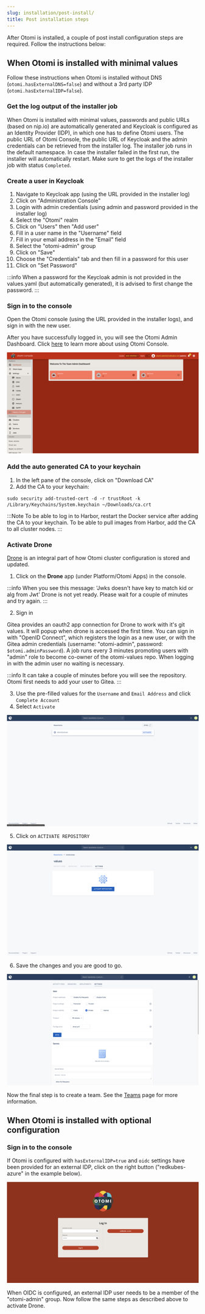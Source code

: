 ```yaml
---
slug: installation/post-install/
title: Post installation steps
---
```


After Otomi is installed, a couple of post install configuration steps are required. Follow the instructions below:

## When Otomi is installed with minimal values

Follow these instructions when Otomi is installed without DNS (`otomi.hasExternalDNS=false`) and without a 3rd party IDP (`otomi.hasExternalIDP=false`).

### Get the log output of the installer job

When Otomi is installed with minimal values, passwords and public URLs (based on nip.io) are automatically generated and Keycloak is configured as an Identity Provider (IDP), in which one has to define Otomi users. The public URL of Otomi Console, the public URL of Keycloak and the admin credentials can be retrieved from the installer log. The installer job runs in the default namespace. In case the installer failed in the first run, the installer will automatically restart. Make sure to get the logs of the installer job with status `Completed`.

### Create a user in Keycloak

1. Navigate to Keycloak app (using the URL provided in the installer log)
2. Click on "Administration Console"
3. Login with admin credentials (using admin and password provided in the installer log)
4. Select the "Otomi" realm
5. Click on "Users" then "Add user"
6. Fill in a user name in the "Username" field
7. Fill in your email address in the "Email" field
8. Select the "otomi-admin" group
9. Click on "Save"
10. Choose the "Credentials" tab and then fill in a password for this user
11. Click on "Set Password"

:::info When a password for the Keycloak admin is not provided in the values.yaml (but automatically generated), it is advised to first change the password. :::

### Sign in to the console

Open the Otomi console (using the URL provided in the installer logs), and sign in with the new user.

After you have successfully logged in, you will see the Otomi Admin Dashboard. Click [here](/docs/console) to learn more about using Otomi Console.

![console-lading-page](img/console-landing-page.png)

### Add the auto generated CA to your keychain

1. In the left pane of the console, click on "Download CA"
2. Add the CA to your keychain:

```
sudo security add-trusted-cert -d -r trustRoot -k /Library/Keychains/System.keychain ~/Downloads/ca.crt
```

:::Note To be able to log in to Harbor, restart the Docker service after adding the CA to your keychain. To be able to pull images from Harbor, add the CA to all cluster nodes. :::

### Activate Drone

[Drone](https://www.drone.io/) is an integral part of how Otomi cluster configuration is stored and updated.

1. Click on the **Drone** app (under Platform/Otomi Apps) in the console.

:::info When you see this message: 'Jwks doesn't have key to match kid or alg from Jwt' Drone is not yet ready. Please wait for a couple of minutes and try again. :::

2. Sign in

Gitea provides an oauth2 app connection for Drone to work with it's git values. It will popup when drone is accessed the first time. You can sign in with "OpenID Connect", which registers the login as a new user, or with the Gitea admin credentials (username: "otomi-admin", password: `$otomi.adminPassword`). A job runs every 3 minutes promoting users with "admin" role to become co-owner of the otomi-values repo. When logging in with the admin user no waiting is necessary.

:::info It can take a couple of minutes before you will see the repository. Otomi first needs to add your user to Gitea. :::

3. Use the pre-filled values for the `Username` and `Email Address` and click `Complete Account`
4. Select `Activate`

![drone-landing](img/drone-landing.png)

5. Click on `ACTIVATE REPOSITORY`

![drone-activate](img/drone-activate.png)

6. Save the changes and you are good to go.

![drone-save](img/drone-save.png)

Now the final step is to create a team. See the [Teams](/docs/console/teams) page for more information.

## When Otomi is installed with optional configuration

### Sign in to the console

If Otomi is configured with `hasExternalIDP=true` and `oidc` settings have been provided for an external IDP, click on the right button ("redkubes-azure" in the example below).

![console-login](img/console-login.png)

When OIDC is configured, an external IDP user needs to be a member of the "otomi-admin" group. Now follow the same steps as described above to activate Drone.
